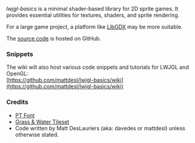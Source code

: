 *lwjgl-basics* is a minimal shader-based library for 2D sprite games. It provides essential utilities for textures, shaders, and sprite rendering.

For a large game project, a platform like [LibGDX](http://libgdx.badlogicgames.com/) may be more suitable.

The [source code](https://github.com/mattdesl/lwjgl-basics) is hosted on GitHub.

### Snippets

The wiki will also host various code snippets and tutorials for LWJGL and OpenGL:  
[https://github.com/mattdesl/lwjgl-basics/wiki](https://github.com/mattdesl/lwjgl-basics/wiki)

### Credits

- [PT Font](http://www.fontsquirrel.com/fonts/PT-Sans)
- [Grass & Water Tileset](http://opengameart.org/content/grass-and-water-tiles)
- Code written by Matt DesLauriers (aka: davedes or mattdesl) unless otherwise stated.